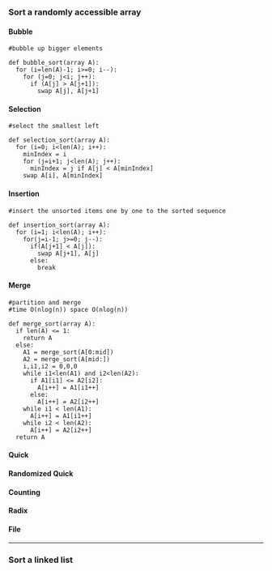 ### Sort a randomly accessible array

#### Bubble

```
#bubble up bigger elements

def bubble_sort(array A):
  for (i=len(A)-1; i>=0; i--):
    for (j=0; j<i; j++):
      if (A[j] > A[j+1]):
        swap A[j], A[j+1]
```


#### Selection

```
#select the smallest left

def selection_sort(array A):
  for (i=0; i<len(A); i++):
    minIndex = i
    for (j=i+1; j<len(A); j++):
      minIndex = j if A[j] < A[minIndex]
    swap A[i], A[minIndex]
```


#### Insertion

```
#insert the unsorted items one by one to the sorted sequence

def insertion_sort(array A):
  for (i=1; i<len(A); i++):
    for(j=i-1; j>=0; j--):
      if(A[j+1] < A[j]):
        swap A[j+1], A[j]
      else:
        break
```


#### Merge

```
#partition and merge
#time O(nlog(n)) space O(nlog(n))

def merge_sort(array A):
  if len(A) <= 1:
    return A
  else:
    A1 = merge_sort(A[0:mid])
    A2 = merge_sort(A[mid:])
    i,i1,i2 = 0,0,0
    while i1<len(A1) and i2<len(A2):
      if A1[i1] <= A2[i2]:
        A[i++] = A1[i1++]
      else:
        A[i++] = A2[i2++]
    while i1 < len(A1):
      A[i++] = A1[i1++]
    while i2 < len(A2):
      A[i++] = A2[i2++]
  return A
```

#### Quick


#### Randomized Quick


#### Counting


#### Radix


#### File



---

### Sort a linked list
